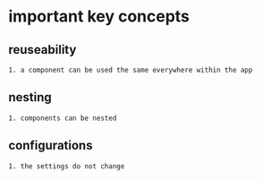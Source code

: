 # important key concepts
  ## reuseability
    1. a component can be used the same everywhere within the app
  ## nesting
    1. components can be nested
  ## configurations
    1. the settings do not change